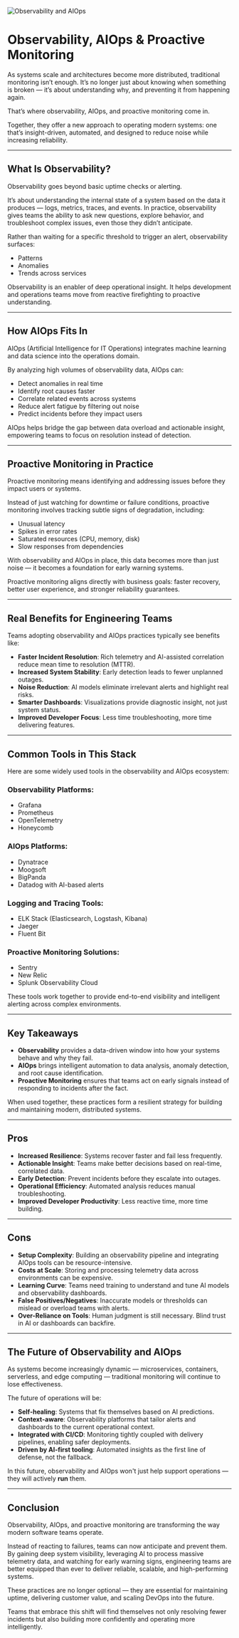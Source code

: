 ![Observability and AIOps](https://fabrix.ai/blog/wp-content/uploads/2024/08/analysts-cloudfabrix-1024x576.jpg)

# Observability, AIOps & Proactive Monitoring

As systems scale and architectures become more distributed, traditional monitoring isn’t enough. It’s no longer just about knowing when something is broken — it’s about understanding why, and preventing it from happening again.

That’s where observability, AIOps, and proactive monitoring come in.

Together, they offer a new approach to operating modern systems: one that’s insight-driven, automated, and designed to reduce noise while increasing reliability.

---

## What Is Observability?

Observability goes beyond basic uptime checks or alerting.

It’s about understanding the internal state of a system based on the data it produces — logs, metrics, traces, and events. In practice, observability gives teams the ability to ask new questions, explore behavior, and troubleshoot complex issues, even those they didn’t anticipate.

Rather than waiting for a specific threshold to trigger an alert, observability surfaces:

- Patterns
- Anomalies
- Trends across services

Observability is an enabler of deep operational insight. It helps development and operations teams move from reactive firefighting to proactive understanding.

---

## How AIOps Fits In

AIOps (Artificial Intelligence for IT Operations) integrates machine learning and data science into the operations domain.

By analyzing high volumes of observability data, AIOps can:

- Detect anomalies in real time  
- Identify root causes faster  
- Correlate related events across systems  
- Reduce alert fatigue by filtering out noise  
- Predict incidents before they impact users  

AIOps helps bridge the gap between data overload and actionable insight, empowering teams to focus on resolution instead of detection.

---

## Proactive Monitoring in Practice

Proactive monitoring means identifying and addressing issues before they impact users or systems.

Instead of just watching for downtime or failure conditions, proactive monitoring involves tracking subtle signs of degradation, including:

- Unusual latency
- Spikes in error rates
- Saturated resources (CPU, memory, disk)
- Slow responses from dependencies

With observability and AIOps in place, this data becomes more than just noise — it becomes a foundation for early warning systems.

Proactive monitoring aligns directly with business goals: faster recovery, better user experience, and stronger reliability guarantees.

---

## Real Benefits for Engineering Teams

Teams adopting observability and AIOps practices typically see benefits like:

- **Faster Incident Resolution**: Rich telemetry and AI-assisted correlation reduce mean time to resolution (MTTR).
- **Increased System Stability**: Early detection leads to fewer unplanned outages.
- **Noise Reduction**: AI models eliminate irrelevant alerts and highlight real risks.
- **Smarter Dashboards**: Visualizations provide diagnostic insight, not just system status.
- **Improved Developer Focus**: Less time troubleshooting, more time delivering features.

---

## Common Tools in This Stack

Here are some widely used tools in the observability and AIOps ecosystem:

### Observability Platforms:
- Grafana
- Prometheus
- OpenTelemetry
- Honeycomb

### AIOps Platforms:
- Dynatrace
- Moogsoft
- BigPanda
- Datadog with AI-based alerts

### Logging and Tracing Tools:
- ELK Stack (Elasticsearch, Logstash, Kibana)
- Jaeger
- Fluent Bit

### Proactive Monitoring Solutions:
- Sentry
- New Relic
- Splunk Observability Cloud

These tools work together to provide end-to-end visibility and intelligent alerting across complex environments.

---

## Key Takeaways

- **Observability** provides a data-driven window into how your systems behave and why they fail.
- **AIOps** brings intelligent automation to data analysis, anomaly detection, and root cause identification.
- **Proactive Monitoring** ensures that teams act on early signals instead of responding to incidents after the fact.

When used together, these practices form a resilient strategy for building and maintaining modern, distributed systems.

---

## Pros

- **Increased Resilience**: Systems recover faster and fail less frequently.
- **Actionable Insight**: Teams make better decisions based on real-time, correlated data.
- **Early Detection**: Prevent incidents before they escalate into outages.
- **Operational Efficiency**: Automated analysis reduces manual troubleshooting.
- **Improved Developer Productivity**: Less reactive time, more time building.

---

## Cons

- **Setup Complexity**: Building an observability pipeline and integrating AIOps tools can be resource-intensive.
- **Costs at Scale**: Storing and processing telemetry data across environments can be expensive.
- **Learning Curve**: Teams need training to understand and tune AI models and observability dashboards.
- **False Positives/Negatives**: Inaccurate models or thresholds can mislead or overload teams with alerts.
- **Over-Reliance on Tools**: Human judgment is still necessary. Blind trust in AI or dashboards can backfire.

---

## The Future of Observability and AIOps

As systems become increasingly dynamic — microservices, containers, serverless, and edge computing — traditional monitoring will continue to lose effectiveness.

The future of operations will be:

- **Self-healing**: Systems that fix themselves based on AI predictions.
- **Context-aware**: Observability platforms that tailor alerts and dashboards to the current operational context.
- **Integrated with CI/CD**: Monitoring tightly coupled with delivery pipelines, enabling safer deployments.
- **Driven by AI-first tooling**: Automated insights as the first line of defense, not the fallback.

In this future, observability and AIOps won't just help support operations — they will actively **run** them.

---

## Conclusion

Observability, AIOps, and proactive monitoring are transforming the way modern software teams operate.

Instead of reacting to failures, teams can now anticipate and prevent them. By gaining deep system visibility, leveraging AI to process massive telemetry data, and watching for early warning signs, engineering teams are better equipped than ever to deliver reliable, scalable, and high-performing systems.

These practices are no longer optional — they are essential for maintaining uptime, delivering customer value, and scaling DevOps into the future.

Teams that embrace this shift will find themselves not only resolving fewer incidents but also building more confidently and operating more intelligently.

